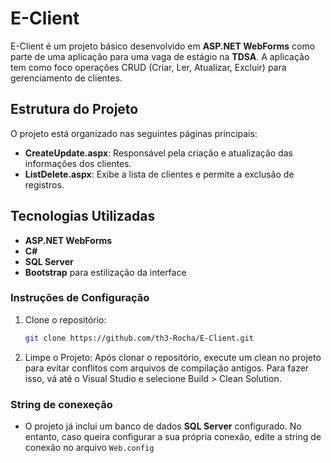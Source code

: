# E-Client

E-Client é um projeto básico desenvolvido em **ASP.NET WebForms** como parte de uma aplicação para uma vaga de estágio na **TDSA**. A aplicação tem como foco operações CRUD (Criar, Ler, Atualizar, Excluir) para gerenciamento de clientes.

## Estrutura do Projeto

O projeto está organizado nas seguintes páginas principais:

- **CreateUpdate.aspx**: Responsável pela criação e atualização das informações dos clientes.
- **ListDelete.aspx**: Exibe a lista de clientes e permite a exclusão de registros.

## Tecnologias Utilizadas

- **ASP.NET WebForms**
- **C#**
- **SQL Server**
- **Bootstrap** para estilização da interface
### Instruções de Configuração

1. Clone o repositório:
   ```bash
   git clone https://github.com/th3-Rocha/E-Client.git
2. Limpe o Projeto: Após clonar o repositório, execute um clean no projeto para evitar conflitos com arquivos de compilação antigos. Para fazer isso, vá até o Visual Studio e selecione Build > Clean Solution.

### String de conexeção
- O projeto já inclui um banco de dados **SQL Server** configurado. No entanto, caso queira configurar a sua própria conexão, edite a string de conexão no arquivo `Web.config`